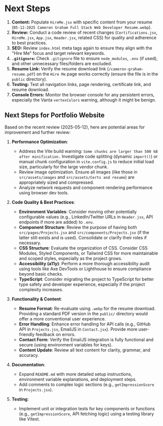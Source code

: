 # Next Steps

1.  **Content:** Populate `HireMe.jsx` with specific content from your resume (`05-12-2025 Cameron Graham Full Stack Web Developer Resume.webp`).
2.  **Review:** Conduct a code review of recent changes (`Certifications.jsx`, `HireMe.jsx`, `App.jsx`, `Header.jsx`, related CSS) for quality and adherence to best practices.
3.  **SEO:** Review `index.html` meta tags again to ensure they align with the "Hire Me" focus and target relevant keywords.
4.  **`.gitignore`:** Check `.gitignore` file to ensure `node_modules`, `.env` (if used), and other unnecessary files/folders are excluded.
5.  **Resume Link:** Verify the resume download link (`/cameron-graham-resume.pdf`) on the `Hire Me` page works correctly (ensure the file is in the `public` directory).
6.  **Testing:** Test all navigation links, page rendering, certificate link, and resume download.
7.  **Console Errors:** Monitor the browser console for any persistent errors, especially the Vanta `vertexColors` warning, although it might be benign.

## Next Steps for Portfolio Website

Based on the recent review (2025-05-12), here are potential areas for improvement and further review:

1.  **Performance Optimization**: 
    *   Address the Vite build warning: `Some chunks are larger than 500 kB after minification.` Investigate code splitting (dynamic `import()`) or manual chunk configuration in `vite.config.js` to reduce initial load size, particularly for the large vendor chunk.
    *   Review image optimization. Ensure all images (like those in `src/assets/images` and `src/assets/Certs and resume`) are appropriately sized and compressed.
    *   Analyze network requests and component rendering performance using browser dev tools.

2.  **Code Quality & Best Practices**:
    *   **Environment Variables**: Consider moving other potentially configurable values (e.g., LinkedIn/Twitter URLs in `Header.jsx`, API endpoints if more are added) to `.env`.
    *   **Component Structure**: Review the purpose of having both `src/pages/Projects.jsx` and `src/components/Projects.jsx` (if the latter still exists and is used). Consolidate or clarify their roles if necessary.
    *   **CSS Structure**: Evaluate the organization of CSS. Consider CSS Modules, Styled Components, or Tailwind CSS for more maintainable and scoped styles, especially as the project grows.
    *   **Accessibility (a11y)**: Perform a more thorough accessibility audit using tools like Axe DevTools or Lighthouse to ensure compliance beyond basic checks.
    *   **TypeScript**: Consider migrating the project to TypeScript for better type safety and developer experience, especially if the project complexity increases.

3.  **Functionality & Content**:
    *   **Resume Format**: Re-evaluate using `.webp` for the resume download. Providing a standard PDF version in the `public/` directory would offer a more conventional user experience.
    *   **Error Handling**: Enhance error handling for API calls (e.g., GitHub API in `Projects.jsx`, EmailJS in `Contact.jsx`). Provide more user-friendly feedback on errors.
    *   **Contact Form**: Verify the EmailJS integration is fully functional and secure (using environment variables for keys).
    *   **Content Update**: Review all text content for clarity, grammar, and accuracy.

4.  **Documentation**:
    *   Expand `README.md` with more detailed setup instructions, environment variable explanations, and deployment steps.
    *   Add comments to complex logic sections (e.g., `getImpressionScore` in `Projects.jsx`).

5.  **Testing**:
    *   Implement unit or integration tests for key components or functions (e.g., `getImpressionScore`, API fetching logic) using a testing library like Vitest. 
